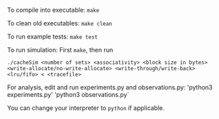 To compile into executable:
`make`

To clean old executables:
`make clean`

To run example tests:
`make test`

To run simulation:
First `make`, then run 
```
./cacheSim <number of sets> <associativity> <block size in bytes> <write-allocate/no-write-allocate> <write-through/write-back> <lru/fifo> < <tracefile>
```

For analysis, edit and run experiments.py and observations.py:
'python3 experiments.py'
'python3 observations.py`

You can change your interpreter to `python` if applicable.
